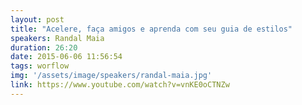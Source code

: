 ```yaml
---
layout: post
title: "Acelere, faça amigos e aprenda com seu guia de estilos"
speakers: Randal Maia
duration: 26:20
date: 2015-06-06 11:56:54
tags: worflow
img: '/assets/image/speakers/randal-maia.jpg'
link: https://www.youtube.com/watch?v=vnKE0oCTNZw
--- 
```

